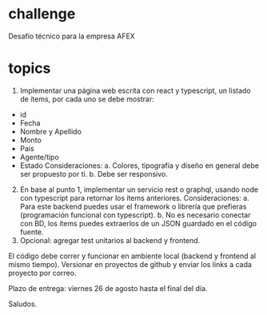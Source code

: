 # challenge
Desafío técnico para la empresa AFEX

# topics
1. Implementar una página web escrita con react y typescript, un listado de ítems, por cada uno se debe mostrar:
- id
- Fecha
- Nombre y Apellido
- Monto
- País
- Agente/tipo
- Estado
Consideraciones:
a. Colores, tipografía y diseño en general debe ser propuesto por ti.
b. Debe ser responsivo.
2. En base al punto 1, implementar un servicio rest o graphql, usando node con typescript para retornar los ítems anteriores.
Consideraciones:
a. Para este backend puedes usar el framework o librería que prefieras (programación funcional con typescript).
b. No es necesario conectar con BD, los ítems puedes extraerlos de un JSON guardado en el código fuente.
3. Opcional: agregar test unitarios al backend y frontend.

El código debe correr y funcionar en ambiente local (backend y frontend al mismo tiempo). Versionar en proyectos de github y enviar los links a cada proyecto por correo.

Plazo de entrega: viernes 26 de agosto hasta el final del día.

Saludos.